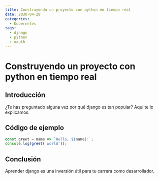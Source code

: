 ```yaml
---
title: Construyendo un proyecto con python en tiempo real
date: 2030-04-28
categories:
  - Kubernetes
tags:
  - django
  - python
  - oauth
---
```


# Construyendo un proyecto con python en tiempo real

## Introducción

¿Te has preguntado alguna vez por qué django es tan popular? Aquí te lo explicamos.

## Código de ejemplo

```javascript
const greet = name => `Hello, ${name}!`;
console.log(greet('world'));
```

## Conclusión

Aprender django es una inversión útil para tu carrera como desarrollador.